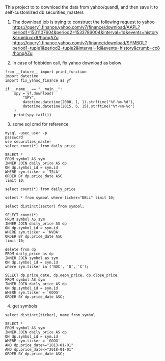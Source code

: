 Thia project to to download the data from yahoo/quandl, 
and then save it to self-customized db securities_masters

1. The download job is trying to construct the following request to yahoo
https://query1.finance.yahoo.com/v7/finance/download/AAPL?period1=1531107604&period2=1533786004&interval=1d&events=history&crumb=cx8/honqAZu
https://query1.finance.yahoo.com/v7/finance/download/SYMBOL?period1=tuple1&period2=tuple2&interval=1d&events=history&crumb=cx8/honqAZu

2. In case of fobbiden call, fix yahoo download as below
```buildoutcfg
from __future__ import print_function
import datetime
import fix_yahoo_finance as yf

if __name__ == "__main__":
    spy = yf.download(
        "SPY",
        datetime.datetime(2000, 1, 1).strftime("%Y-%m-%d"),
        datetime.datetime(2015, 6, 15).strftime("%Y-%m-%d")
    )
    print(spy.tail())
```
   
3. some sql cmd for reference
```buildoutcfg
mysql -usec_user -p
password
use securities_master
select count(*) from daily_price 

SELECT *
FROM symbol AS sym
INNER JOIN daily_price AS dp
ON dp.symbol_id = sym.id
WHERE sym.ticker = 'TSLA'
ORDER BY dp.price_date ASC
limit 10;

select count(*) from daily_price 

select * from symbol where ticker="DELL" limit 10;

select distinct(sector) from symbol;

SELECT count(*)
FROM symbol AS sym
INNER JOIN daily_price AS dp
ON dp.symbol_id = sym.id
WHERE sym.ticker = 'NVDA'
ORDER BY dp.price_date ASC
limit 10;

delete from dp
FROM daily_price as dp
INNER JOIN symbol as sym
ON dp.symbol_id = sym.id
where sym.ticker in ('NOC', 'O', 'C');

SELECT dp.price_date, dp.oepn_price, dp.close_price
FROM symbol AS sym
INNER JOIN daily_price AS dp
ON dp.symbol_id = sym.id
WHERE sym.ticker = 'GOOG'
ORDER BY dp.price_date ASC;
``` 
4. get symbols
```
select distinct(ticker), name from symbol

SELECT *
FROM symbol AS sym
INNER JOIN daily_price AS dp
ON dp.symbol_id = sym.id
WHERE sym.ticker = 'GOOG'
AND dp.price_date>="2013-01-01"
AND dp.price_date<="2018-01-01"
ORDER BY dp.price_date ASC;
```
